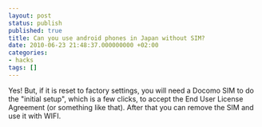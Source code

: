 ```yaml
---
layout: post
status: publish
published: true
title: Can you use android phones in Japan without SIM?
date: 2010-06-23 21:48:37.000000000 +02:00
categories:
- hacks
tags: []
---
```

Yes! But, if it is reset to factory settings, you will need a Docomo SIM to do the "initial setup", which is a few clicks, to accept the End User License Agreement (or something like that). After that you can remove the SIM and use it with WIFI.
